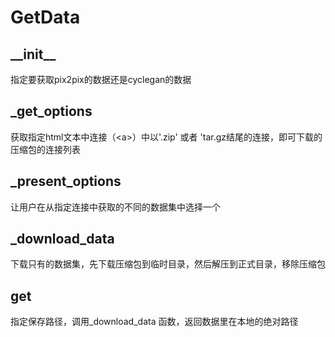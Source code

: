 # GetData

## \_\_init\_\_ 

指定要获取pix2pix的数据还是cyclegan的数据

## \_get\_options 
获取指定html文本中连接（\<a\>）中以'.zip' 或者 'tar.gz结尾的连接，即可下载的压缩包的连接列表

## \_present\_options
让用户在从指定连接中获取的不同的数据集中选择一个

## \_download\_data

下载只有的数据集，先下载压缩包到临时目录，然后解压到正式目录，移除压缩包

## get
指定保存路径，调用\_download\_data 函数，返回数据里在本地的绝对路径